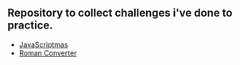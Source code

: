 ## Repository to collect challenges i've done to practice.

- [JavaScriptmas](https://github.com/filipesaretta/Challenges/tree/main/JavaScriptmas)
- [Roman Converter](https://github.com/filipesaretta/Challenges/tree/main/ConvertToRoman)
